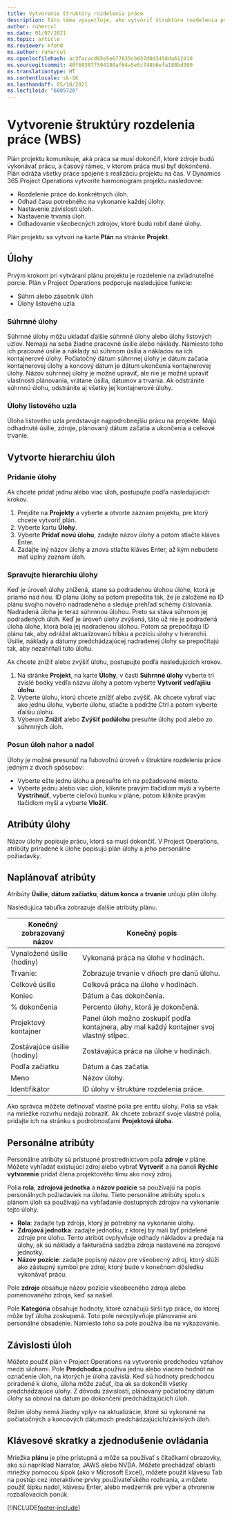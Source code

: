 ```yaml
---
title: Vytvorenie štruktúry rozdelenia práce
description: Táto téma vysvetľuje, ako vytvoriť štruktúru rozdelenia práce (WBS) vrátane základných ovládacích prvkov v novom plánovacom rozhraní.
author: ruhercul
ms.date: 01/07/2021
ms.topic: article
ms.reviewer: kfend
ms.author: ruhercul
ms.openlocfilehash: ac3facacd95e5e677635cb037d0d3458da612410
ms.sourcegitcommit: 40f68387f594180af64a5e5c748b6efa188bd300
ms.translationtype: HT
ms.contentlocale: sk-SK
ms.lasthandoff: 05/10/2021
ms.locfileid: "6005720"
---
```

# <a name="create-a-work-breakdown-structure-wbs"></a>Vytvorenie štruktúry rozdelenia práce (WBS)

Plán projektu komunikuje, aká práca sa musí dokončiť, ktoré zdroje budú vykonávať prácu, a časový rámec, v ktorom práca musí byť dokončená. Plán odráža všetky práce spojené s realizáciu projektu na čas. V Dynamics 365 Project Operations vytvoríte harmonogram projektu nasledovne:

  - Rozdelenie práce do konkrétnych úloh.
  - Odhad času potrebného na vykonanie každej úlohy.
  - Nastavenie závislostí úloh.
  - Nastavenie trvania úloh.
  - Odhadovanie všeobecných zdrojov, ktoré budú robiť dané úlohy. 

Plán projektu sa vytvorí na karte **Plán** na stránke **Projekt**.

## <a name="tasks"></a>Úlohy

Prvým krokom pri vytváraní plánu projektu je rozdelenie na zvládnuteľné porcie. Plán v Project Operations podporuje nasledujúce funkcie:

- Súhrn alebo zásobník úloh
- Úlohy listového uzla

### <a name="summary-tasks"></a>Súhrnné úlohy

Súhrnné úlohy môžu ukladať ďalšie súhrnné úlohy alebo úlohy listových uzlov. Nemajú na seba žiadne pracovné úsilie alebo náklady. Namiesto toho ich pracovné úsilie a náklady sú súhrnom úsilia a nákladov na ich kontajnerové úlohy. Počiatočný dátum súhrnnej úlohy je dátum začatia kontajnerovej úlohy a koncový dátum je dátum ukončenia kontajnerovej úlohy. Názov súhrnnej úlohy je možné upraviť, ale nie je možné upraviť vlastnosti plánovania, vrátane úsilia, dátumov a trvania. Ak odstránite súhrnnú úlohu, odstránite aj všetky jej kontajnerové úlohy.

### <a name="leaf-node-tasks"></a>Úlohy listového uzla

Úloha listového uzla predstavuje najpodrobnejšiu prácu na projekte. Majú odhadnuté úsilie, zdroje, plánovaný dátum začatia a ukončenia a celkové trvanie.

## <a name="create-a-task-hierarchy"></a>Vytvorte hierarchiu úloh

### <a name="add-a-task"></a>Pridanie úlohy

Ak chcete pridať jednu alebo viac úloh, postupujte podľa nasledujúcich krokov.

1. Prejdite na **Projekty** a vyberte a otvorte záznam projektu, pre ktorý chcete vytvoriť plán. 
2. Vyberte kartu **Úlohy**. 
3. Vyberte **Pridať novú úlohu**, zadajte názov úlohy a potom stlačte kláves Enter.
2. Zadajte iný názov úlohy a znova stlačte kláves Enter, až kým nebudete mať úplný zoznam úloh.

### <a name="manage-hierarchy-of-a-task"></a>Spravujte hierarchiu úlohy

Keď je úroveň úlohy znížená, stane sa podradenou úlohou úlohe, ktorá je priamo nad ňou. ID plánu úlohy sa potom prepočíta tak, že je založené na ID plánu svojho nového nadradeného a sleduje prehľad schémy číslovania. Nadradená úloha je teraz súhrnnou úlohou. Preto sa stáva súhrnom jej podradených úloh. Keď je úroveň úlohy zvýšená, táto už nie je podradená úloha úlohe, ktorá bola jej nadradenou úlohou. Potom sa prepočítajú ID plánu tak, aby odrážal aktualizovanú hĺbku a pozíciu úlohy v hierarchii. Úsilie, náklady a dátumy predchádzajúcej nadradenej úlohy sa prepočítajú tak, aby nezahŕňali túto úlohu.

Ak chcete znížiť alebo zvýšiť úlohu, postupujte podľa nasledujúcich krokov.

1. Na stránke **Projekt**, na karte **Úlohy**, v časti **Súhrnné úlohy** vyberte tri zvislé bodky vedľa názvu úlohy a potom vyberte **Vytvoriť vedľajšiu úlohu**. 
2. Vyberte úlohu, ktorú chcete znížiť alebo zvýšiť. Ak chcete vybrať viac ako jednu úlohu, vyberte úlohu, stlačte a podržte Ctrl a potom vyberte ďalšiu úlohu.
2. Výberom **Znížiť** alebo **Zvýšiť podúlohu** presuňte úlohy pod alebo zo súhrnných úloh.

### <a name="move-tasks-up-and-down"></a>Posun úloh nahor a nadol

Úlohy je možné presunúť na ľubovoľnú úroveň v štruktúre rozdelenia práce jedným z dvoch spôsobov:

- Vyberte ešte jednu úlohu a presuňte ich na požadované miesto.
- Vyberte jednu alebo viac úloh, kliknite pravým tlačidlom myši a vyberte **Vystrihnúť**, vyberte cieľovú bunku v pláne, potom kliknite pravým tlačidlom myši a vyberte **Vložiť**.

## <a name="task-attributes"></a>Atribúty úlohy

Názov úlohy popisuje prácu, ktorá sa musí dokončiť. V Project Operations, atribúty priradené k úlohe popisujú plán úlohy a jeho personálne požiadavky.

## <a name="schedule-attributes"></a>Naplánovať atribúty

Atribúty **Úsilie**, **dátum začiatku**, **dátum konca** a **trvanie** určujú plán úlohy.

Nasledujúca tabuľka zobrazuje ďalšie atribúty plánu.

| **Konečný zobrazovaný názov** | **Konečný popis** |
| --- | --- |
| Vynaložené úsilie (hodiny) | Vykonaná práca na úlohe v hodinách. |
| Trvanie: | Zobrazuje trvanie v dňoch pre danú úlohu. |
| Celkové úsilie | Celková práca na úlohe v hodinách. |
| Koniec | Dátum a čas dokončenia. |
| % dokončenia | Percento úlohy, ktorá je dokončená. |
| Projektový kontajner | Panel úloh možno zoskupiť podľa kontajnera, aby mal každý kontajner svoj vlastný stĺpec. |
| Zostávajúce úsilie (hodiny) | Zostávajúca práca na úlohe v hodinách. |
| Podľa začiatku | Dátum a čas začatia. |
| Meno | Názov úlohy. |
| Identifikátor | ID úlohy v štruktúre rozdelenia práce. |

Ako správca môžete definovať vlastné polia pre entitu úlohy. Polia sa však na mriežke rozvrhu nedajú zobraziť. Ak chcete zobraziť svoje vlastné polia, pridajte ich na stránku s podrobnosťami **Projektová úloha**.

## <a name="staffing-attributes"></a>Personálne atribúty

Personálne atribúty sú prístupné prostredníctvom poľa **zdroje** v pláne. Môžete vyhľadať existujúci zdroj alebo vybrať **Vytvoriť** a na paneli **Rýchle vytvorenie** pridať člena projektového tímu ako nový zdroj.

Polia **rola**, **zdrojová jednotka** a **názov pozície** sa používajú na popis personálnych požiadaviek na úlohu. Tieto personálne atribúty spolu s plánom úloh sa používajú na vyhľadanie dostupných zdrojov na vykonanie tejto úlohy.

   - **Rola**: zadajte typ zdroja, ktorý je potrebný na vykonanie úlohy.
   - **Zdrojová jednotka**: zadajte jednotku, z ktorej by mali byť pridelené zdroje pre úlohu. Tento atribút ovplyvňuje odhady nákladov a predaja na úlohy, ak sú náklady a fakturačná sadzba zdroja nastavené na zdrojové jednotky.
   - **Názov pozície**: zadajte popisný názov pre všeobecný zdroj, ktorý slúži ako zástupný symbol pre zdroj, ktorý bude v konečnom dôsledku vykonávať prácu.

Pole **zdroje** obsahuje názov pozície všeobecného zdroja alebo pomenovaného zdroja, keď sa našiel.

Pole **Kategória** obsahuje hodnoty, ktoré označujú širší typ práce, do ktorej môže byť úloha zoskupená. Toto pole neovplyvňuje plánovanie ani personálne obsadenie. Namiesto toho sa pole používa iba na vykazovanie.

## <a name="task-dependencies"></a>Závislosti úloh

Môžete použiť plán v Project Operations na vytvorenie predchodcu vzťahov medzi úlohami. Pole **Predchodca** používa jednu alebo viacero hodnôt na označenie úloh, na ktorých je úloha závislá. Keď sú hodnoty predchodcu priradené k úlohe, úloha môže začať, iba ak sa dokončili všetky predchádzajúce úlohy. Z dôvodu závislosti, plánovaný počiatočný dátum úlohy sa obnoví na dátum po dokončení predchádzajúcich úloh.

Režim úlohy nemá žiadny vplyv na aktualizácie, ktoré sú vykonané na počiatočných a koncových dátumoch predchádzajúcich/závislých úloh.

## <a name="accessibility-and-keyboard-shortcuts"></a>Klávesové skratky a zjednodušenie ovládania

Mriežka **plánu** je plne prístupná a môže sa používať s čítačkami obrazovky, ako sú napríklad Narrator, JAWS alebo NVDA. Môžete prechádzať oblasti mriežky pomocou šípok (ako v Microsoft Excel), môžete použiť klávesu Tab na postúp cez interaktívne prvky používateľského rozhrania, a môžete použiť šípku nadol, klávesu Enter, alebo medzerník pre výber a otvorenie rozbaľovacích ponúk.


[!INCLUDE[footer-include](../includes/footer-banner.md)]